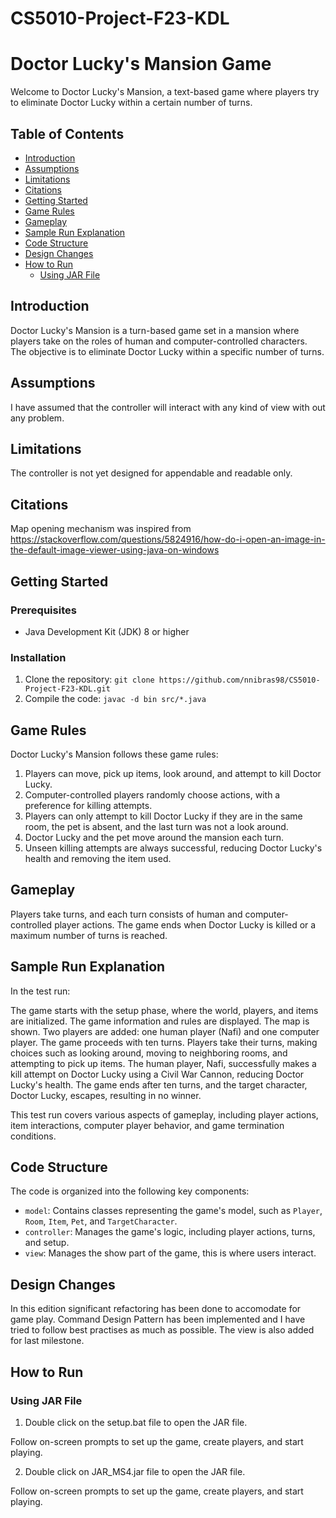 # CS5010-Project-F23-KDL
# Doctor Lucky's Mansion Game

Welcome to Doctor Lucky's Mansion, a text-based game where players try to eliminate Doctor Lucky within a certain number of turns.

## Table of Contents
- [Introduction](#introduction)
- [Assumptions](#assumptions)
- [Limitations](#limitations)
- [Citations](#citations)
- [Getting Started](#getting-started)
- [Game Rules](#game-rules)
- [Gameplay](#gameplay)
- [Sample Run Explanation](#sample-run-explanation)
- [Code Structure](#code-structure)
- [Design Changes](#design-changes)
- [How to Run](#how-to-run)
  - [Using JAR File](#using-jar-file)


## Introduction

Doctor Lucky's Mansion is a turn-based game set in a mansion where players take on the roles of human and computer-controlled characters. The objective is to eliminate Doctor Lucky within a specific number of turns.

## Assumptions

I have assumed that the controller will interact with any kind of view with out any problem.

## Limitations

The controller is not yet designed for appendable and readable only.

## Citations
Map opening mechanism was inspired from https://stackoverflow.com/questions/5824916/how-do-i-open-an-image-in-the-default-image-viewer-using-java-on-windows

## Getting Started

### Prerequisites
- Java Development Kit (JDK) 8 or higher

### Installation
1. Clone the repository: `git clone https://github.com/nnibras98/CS5010-Project-F23-KDL.git`
2. Compile the code: `javac -d bin src/*.java`

## Game Rules

Doctor Lucky's Mansion follows these game rules:
1. Players can move, pick up items, look around, and attempt to kill Doctor Lucky.
2. Computer-controlled players randomly choose actions, with a preference for killing attempts.
3. Players can only attempt to kill Doctor Lucky if they are in the same room, the pet is absent, and the last turn was not a look around.
4. Doctor Lucky and the pet move around the mansion each turn.
5. Unseen killing attempts are always successful, reducing Doctor Lucky's health and removing the item used.

## Gameplay

Players take turns, and each turn consists of human and computer-controlled player actions. The game ends when Doctor Lucky is killed or a maximum number of turns is reached.

## Sample Run Explanation

In the test run:

The game starts with the setup phase, where the world, players, and items are initialized.
The game information and rules are displayed.
The map is shown.
Two players are added: one human player (Nafi) and one computer player.
The game proceeds with ten turns.
Players take their turns, making choices such as looking around, moving to neighboring rooms, and attempting to pick up items.
The human player, Nafi, successfully makes a kill attempt on Doctor Lucky using a Civil War Cannon, reducing Doctor Lucky's health.
The game ends after ten turns, and the target character, Doctor Lucky, escapes, resulting in no winner.

This test run covers various aspects of gameplay, including player actions, item interactions, computer player behavior, and game termination conditions.

## Code Structure

The code is organized into the following key components:
- `model`: Contains classes representing the game's model, such as `Player`, `Room`, `Item`, `Pet`, and `TargetCharacter`.
- `controller`: Manages the game's logic, including player actions, turns, and setup.
- `view`: Manages the show part of the game, this is where users interact.

## Design Changes

In this edition significant refactoring has been done to accomodate for game play. Command Design Pattern has been implemented and I have tried to follow best practises as much as possible. The view is also added for last milestone.

## How to Run

### Using JAR File

1. Double click on the setup.bat file to open the JAR file.

Follow on-screen prompts to set up the game, create players, and start playing.

2. Double click on JAR_MS4.jar file to open the JAR file.

Follow on-screen prompts to set up the game, create players, and start playing.



